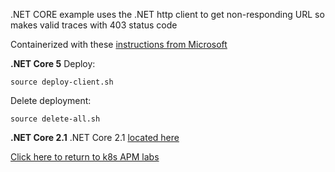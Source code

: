 .NET CORE example uses the .NET http client to get non-responding URL so makes valid traces with 403 status code

Containerized with these [instructions from Microsoft](https://docs.microsoft.com/en-us/dotnet/core/docker/build-container?tabs=windows)

**.NET Core 5** 
Deploy:  
```
source deploy-client.sh
```

Delete deployment:
```
source delete-all.sh
```

**.NET Core 2.1** 
.NET Core 2.1 [located here](../../misc/dotnet-2.1)

[Click here to return to k8s APM labs](../README.md)